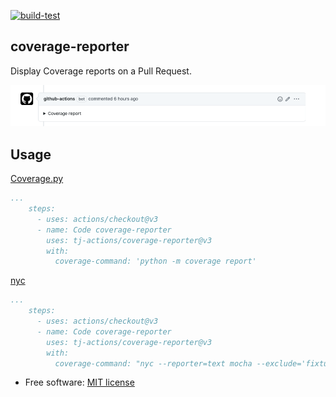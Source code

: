 [![build-test](https://github.com/tj-actions/coverage-reporter/workflows/build-test/badge.svg)](https://github.com/tj-actions/coverage-reporter/actions?query=workflow%3Abuild-test)

coverage-reporter
-----------------
Display Coverage reports on a Pull Request.

![](sample.png)

Usage
-----

[Coverage.py](https://github.com/nedbat/coveragepy)

```yaml
...
    steps:
      - uses: actions/checkout@v3
      - name: Code coverage-reporter
        uses: tj-actions/coverage-reporter@v3
        with:
          coverage-command: 'python -m coverage report'
```

[nyc](https://github.com/istanbuljs/nyc)

```yaml
...
    steps:
      - uses: actions/checkout@v3
      - name: Code coverage-reporter
        uses: tj-actions/coverage-reporter@v3
        with:
          coverage-command: "nyc --reporter=text mocha --exclude='fixtures' __tests__/*.js"
```

* Free software: [MIT license](LICENSE)

